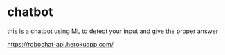 # chatbot
this is a chatbot using ML to detect your input and give the proper answer


https://robochat-api.herokuapp.com/
